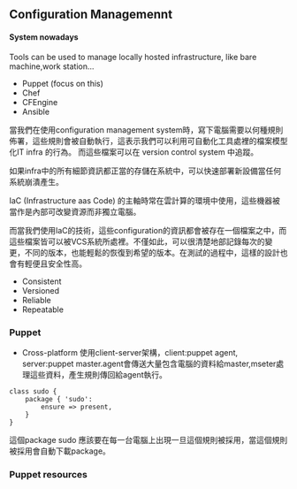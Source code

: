 ## Configuration Managemennt
#### System nowadays
Tools can be used to manage locally hosted infrastructure, like bare machine,work station...
* Puppet (focus on this)
* Chef
* CFEngine
* Ansible

當我們在使用configuration management system時，寫下電腦需要以何種規則佈署，這些規則會被自動執行，這表示我們可以利用可自動化工具處裡的檔案模型化IT infra 的行為。 而這些檔案可以在 version control system 中追蹤。

如果infra中的所有細節資訊都正當的存儲在系統中，可以快速部署新設備當任何系統崩潰產生。

IaC (Infrastructure aas Code) 的主軸時常在雲計算的環境中使用，這些機器被當作是內部可改變資源而非獨立電腦。

而當我們使用IaC的技術，這些configuration的資訊都會被存在一個檔案之中，而這些檔案皆可以被VCS系統所處裡。不僅如此，可以很清楚地部記錄每次的變更，不同的版本，也能輕鬆的恢復到希望的版本。在測試的過程中，這樣的設計也會有輕便且安全性高。

* Consistent
* Versioned
* Reliable
* Repeatable

### Puppet
* Cross-platform
使用client-server架構，client:puppet agent, server:puppet master.agent會傳送大量包含電腦的資料給master,mseter處理這些資料，產生規則傳回給agent執行。

```
class sudo {
    package { 'sudo':
        ensure => present,
    }
}
```
這個package sudo 應該要在每一台電腦上出現一旦這個規則被採用，當這個規則被採用會自動下載package。

### Puppet resources
